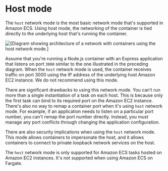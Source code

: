 # Host mode<a name="networking-networkmode-host"></a>

The `host` network mode is the most basic network mode that's supported in Amazon ECS\. Using host mode, the networking of the container is tied directly to the underlying host that's running the container\.

![\[Diagram showing architecture of a network with containers using the host network mode.\]](http://docs.aws.amazon.com/AmazonECS/latest/developerguide/images/networkmode-host.png)

Assume that you're running a Node\.js container with an Express application that listens on port `3000` similar to the one illustrated in the preceding diagram\. When the `host` network mode is used, the container receives traffic on port 3000 using the IP address of the underlying host Amazon EC2 instance\. We do not recommend using this mode\.

There are significant drawbacks to using this network mode\. You can’t run more than a single instantiation of a task on each host\. This is because only the first task can bind to its required port on the Amazon EC2 instance\. There's also no way to remap a container port when it's using `host` network mode\. For example, if an application needs to listen on a particular port number, you can't remap the port number directly\. Instead, you must manage any port conflicts through changing the application configuration\.

There are also security implications when using the `host` network mode\. This mode allows containers to impersonate the host, and it allows containers to connect to private loopback network services on the host\.

The `host` network mode is only supported for Amazon ECS tasks hosted on Amazon EC2 instances\. It's not supported when using Amazon ECS on Fargate\.